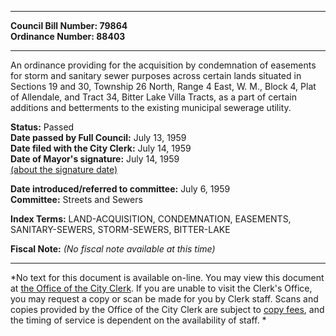 * * * * *  
  
**Council Bill Number: [](#h0)[](#h2)79864**   
**Ordinance Number: 88403**  
  
* * * * *  
  
An ordinance providing for the acquisition by condemnation of easements for storm and sanitary sewer purposes across certain lands situated in Sections 19 and 30, Township 26 North, Range 4 East, W. M., Block 4, Plat of Allendale, and Tract 34, Bitter Lake Villa Tracts, as a part of certain additions and betterments to the existing municipal sewerage utility.  
  
**Status:** Passed   
**Date passed by Full Council:** July 13, 1959   
**Date filed with the City Clerk:** July 14, 1959   
**Date of Mayor's signature:** July 14, 1959   
[(about the signature date)](/~public/approvaldate.htm)   
  
  
**Date introduced/referred to committee:** July 6, 1959   
**Committee:** Streets and Sewers   
  
**Index Terms:** LAND-ACQUISITION, CONDEMNATION, EASEMENTS, SANITARY-SEWERS, STORM-SEWERS, BITTER-LAKE  
  
**Fiscal Note:** *(No fiscal note available at this time)*  
  
* * * * *  
  
*No text for this document is available on-line. You may view this document at [the Office of the City Clerk](http://www.seattle.gov/leg/clerk/contactUs.htm). If you are unable to visit the Clerk's Office, you may request a copy or scan be made for you by Clerk staff. Scans and copies provided by the Office of the City Clerk are subject to [copy fees](http://clerk.seattle.gov/~public/clerkfees.htm), and the timing of service is dependent on the availability of staff. *  
  
  
